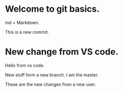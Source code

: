 # Welcome to git basics.

md = Markdown.


This is a new commit.

# New change from VS code.

Hello from vs code.

New stuff form a new branch. I am the master.


These are the new changes from a new user.
